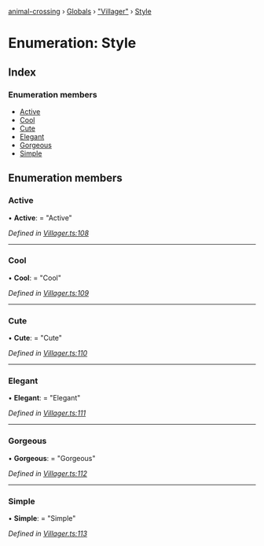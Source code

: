 [animal-crossing](../README.md) › [Globals](../globals.md) › ["Villager"](../modules/_villager_.md) › [Style](_villager_.style.md)

# Enumeration: Style

## Index

### Enumeration members

* [Active](_villager_.style.md#active)
* [Cool](_villager_.style.md#cool)
* [Cute](_villager_.style.md#cute)
* [Elegant](_villager_.style.md#elegant)
* [Gorgeous](_villager_.style.md#gorgeous)
* [Simple](_villager_.style.md#simple)

## Enumeration members

###  Active

• **Active**: = "Active"

*Defined in [Villager.ts:108](https://github.com/Norviah/animal-crossing/blob/ba83c61/module/types/Villager.ts#L108)*

___

###  Cool

• **Cool**: = "Cool"

*Defined in [Villager.ts:109](https://github.com/Norviah/animal-crossing/blob/ba83c61/module/types/Villager.ts#L109)*

___

###  Cute

• **Cute**: = "Cute"

*Defined in [Villager.ts:110](https://github.com/Norviah/animal-crossing/blob/ba83c61/module/types/Villager.ts#L110)*

___

###  Elegant

• **Elegant**: = "Elegant"

*Defined in [Villager.ts:111](https://github.com/Norviah/animal-crossing/blob/ba83c61/module/types/Villager.ts#L111)*

___

###  Gorgeous

• **Gorgeous**: = "Gorgeous"

*Defined in [Villager.ts:112](https://github.com/Norviah/animal-crossing/blob/ba83c61/module/types/Villager.ts#L112)*

___

###  Simple

• **Simple**: = "Simple"

*Defined in [Villager.ts:113](https://github.com/Norviah/animal-crossing/blob/ba83c61/module/types/Villager.ts#L113)*
